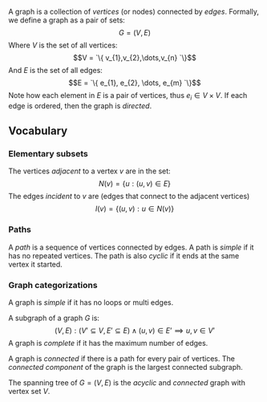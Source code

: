 A graph is a collection of *vertices* (or nodes) connected by *edges*. Formally, we define a graph as a pair of sets:
$$G = (V,E)$$
Where $V$ is the set of all vertices:
$$V = `\{ v_{1},v_{2},\dots,v_{n} `\}$$
And $E$ is the set of all edges:
$$E = `\{ e_{1}, e_{2}, \dots, e_{m} `\}$$
Note how each element in $E$ is a pair of vertices, thus $e_i\in V \times V$. If each edge is ordered, then the graph is *directed*.

## Vocabulary
### Elementary subsets
The vertices *adjacent* to a vertex $v$ are in the set:
$$N(v) = \left\{ u:(u,v) \in E \right\}$$
The edges *incident* to $v$ are (edges that connect to the adjacent vertices)
$$I(v) = \left\{ (u,v): u \in N(v) \right\}$$
### Paths
A *path* is a sequence of vertices connected by edges. A path is *simple* if it has no repeated vertices. The path is also *cyclic* if it ends at the same vertex it started. 

### Graph categorizations
A graph is *simple* if it has no loops or multi edges.

A subgraph of a graph $G$ is:
$$
(V,E):(V’ \subseteq V,\, E’ \subseteq E ) \wedge (u,v) \in E’ \implies u,v \in V’
$$
A graph is *complete* if it has the maximum number of edges. 

A graph is *connected* if there is a path for every pair of vertices. The *connected component* of the graph is the largest connected subgraph.

The spanning tree of $G = (V,E)$ is the *acyclic* and *connected* graph with vertex set $V$.
